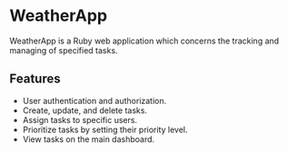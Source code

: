 # WeatherApp
WeatherApp is a Ruby web application which concerns the tracking and managing of specified tasks.

## Features

- User authentication and authorization.
- Create, update, and delete tasks.
- Assign tasks to specific users.
- Prioritize tasks by setting their priority level.
- View tasks on the main dashboard.
